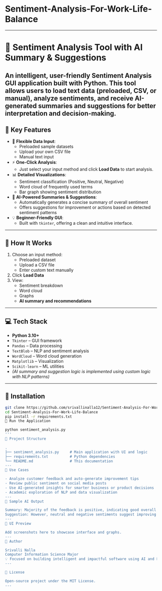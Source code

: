 # Sentiment-Analysis-For-Work-Life-Balance
---
# 🧠 Sentiment Analysis Tool with AI Summary & Suggestions

An intelligent, user-friendly Sentiment Analysis GUI application built with Python. This tool allows users to load text data (preloaded, CSV, or manual), analyze sentiments, and receive **AI-generated summaries and suggestions** for better interpretation and decision-making.
---
## 📌 Key Features

- 📂 **Flexible Data Input**:
  - Preloaded sample datasets
  - Upload your own CSV file
  - Manual text input
- ⚡ **One-Click Analysis**:
  - Just select your input method and click **Load Data** to start analysis.
- 📊 **Detailed Visualizations**:
  - Sentiment classification (Positive, Neutral, Negative)
  - Word cloud of frequently used terms
  - Bar graph showing sentiment distribution
- 🤖 **AI-Powered Summaries & Suggestions**:
  - Automatically generates a concise summary of overall sentiment
  - Offers suggestions for improvement or actions based on detected sentiment patterns
- 💡 **Beginner-Friendly GUI**:
  - Built with `tkinter`, offering a clean and intuitive interface.
---
## 🧠 How It Works

1. Choose an input method:
   - Preloaded dataset
   - Upload a CSV file
   - Enter custom text manually
2. Click **Load Data**
3. View:
   - Sentiment breakdown
   - Word cloud
   - Graphs
   - **AI summary and recommendations**
---
## 💻 Tech Stack

- **Python 3.10+**
- `Tkinter` – GUI framework
- `Pandas` – Data processing
- `TextBlob` – NLP and sentiment analysis
- `WordCloud` – Word cloud generation
- `Matplotlib` – Visualization
- `Scikit-learn` – ML utilities
- *(AI summary and suggestion logic is implemented using custom logic with NLP patterns)*
---
## 🧪 Installation

```bash
git clone https://github.com/srivallinalla12/Sentiment-Analysis-For-Work-Life-Balance.git
cd Sentiment-Analysis-For-Work-Life-Balance
pip install -r requirements.txt
🚀 Run the Application

python sentiment_analysis.py
'''
📁 Project Structure

.
├── sentiment_analysis.py     # Main application with UI and logic
├── requirements.txt          # Python dependencies
└── README.md                 # This documentation
---
🎯 Use Cases

- Analyze customer feedback and auto-generate improvement tips
- Review public sentiment on social media posts
- Use AI-generated insights for smarter business or product decisions
- Academic exploration of NLP and data visualization
---
🔮 Sample AI Output

Summary: Majority of the feedback is positive, indicating good overall satisfaction.
Suggestion: However, neutral and negative sentiments suggest improving delivery time and product descriptions.
---
📸 UI Preview

Add screenshots here to showcase interface and graphs.
---
👤 Author

Srivalli Nalla
Computer Information Science Major 
💡 Focused on building intelligent and impactful software using AI and Python
---

📃 License

Open-source project under the MIT License.
---

